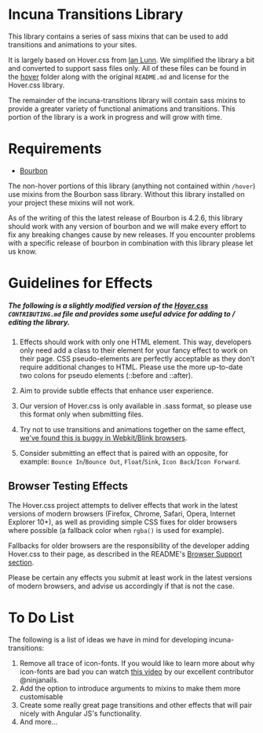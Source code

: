 # Incuna Transitions Library

This library contains a series of sass mixins that can be used to add transitions and animations to your sites.

It is largely based on Hover.css from [Ian Lunn](https://github.com/IanLunn/Hover). We simplified the library a bit and converted to support sass files only. All of these files can be found in the [hover](https://github.com/incuna/incuna-transitions/tree/master/hover) folder along with the original `README.md` and license for the Hover.css library.

The remainder of the incuna-transitions library will contain sass mixins to provide a greater variety of functional animations and transitions. This portion of the library is a work in progress and will grow with time.

# Requirements

* [Bourbon](http://bourbon.io/)

The non-hover portions of this library (anything not contained within `/hover`) use mixins from the Bourbon sass library. Without this library installed on your project these mixins will not work.

As of the writing of this the latest release of Bourbon is 4.2.6, this library should work with any version of bourbon and we will make every effort to fix any breaking changes cause by new releases. If you encounter problems with a specific release of bourbon in combination with this library please let us know.

# Guidelines for Effects
##### The following is a slightly modified version of the [Hover.css](https://github.com/IanLunn/Hover) `CONTRIBUTING.md` file and provides some useful advice for adding to / editing the library.

1. Effects should work with only one HTML element. This way, developers only need add a class to their element for your fancy effect to work on their page. CSS pseudo-elements are perfectly acceptable as they don't require additional changes to HTML. Please use the more up-to-date two colons for pseudo elements (::before and ::after).

2. Aim to provide subtle effects that enhance user experience.

3. Our version of Hover.css is only available in .sass format, so please use this format only when submitting files.

4. Try not to use transitions and animations together on the same effect, [we've found this is buggy in Webkit/Blink browsers](https://github.com/IanLunn/Hover/issues/24).

5. Consider submitting an effect that is paired with an opposite, for example: `Bounce In`/`Bounce Out`, `Float`/`Sink`, `Icon Back`/`Icon Forward`.

## Browser Testing Effects

The Hover.css project attempts to deliver effects that work in the latest versions of modern browsers (Firefox, Chrome, Safari, Opera, Internet Explorer 10+), as well as providing simple CSS fixes for older browsers where possible (a fallback color when `rgba()` is used for example).

Fallbacks for older browsers are the responsibility of the developer adding Hover.css to their page, as described in the README's [Browser Support section](https://github.com/IanLunn/Hover#browser-support).

Please be certain any effects you submit at least work in the latest versions of modern browsers, and advise us accordingly if that is not the case.

# To Do List

The following is a list of ideas we have in mind for developing incuna-transitions:

1. Remove all trace of icon-fonts. If you would like to learn more about why icon-fonts are bad you can watch [this video](https://www.youtube.com/watch?v=9xXBYcWgCHA) by our excellent contributor @ninjanails.
2. Add the option to introduce arguments to mixins to make them more customisable
3. Create some really great page transitions and other effects that will pair nicely with Angular JS's functionality.
4. And more...
